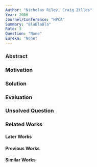 ```yaml
---
Author: "Nicholas Riley, Craig Zilles"
Year: 2006
Journel/Conference: "HPCA"
Summary: "BlaBlaBla"
Rate: 3
Question: "None"
Eureka: "None"
---
```

### Abstract


### Motivation


### Solution


### Evaluation


### Unsolved Question


### Related Works
#### Later Works

#### Previous Works

#### Similar Works
